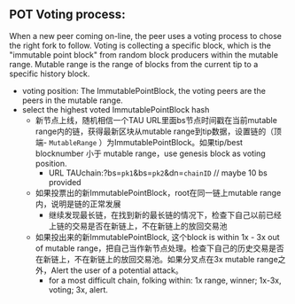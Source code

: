 ## POT Voting process: 
When a new peer coming on-line, the peer uses a voting process to chose the right fork to follow. Voting is collecting a specific block, which is the "immutable point block" from random block producers within the mutable range. Mutable range is the range of blocks from the current tip to a specific history block. 
   - voting position: The ImmutablePointBlock, the voting peers are the peers in the mutable range.
   - select the highest voted ImmutablePointBlock hash
      - 新节点上线，随机相信一个TAU URL里面bs节点时间戳在当前mutable range内的链，获得最新区块从mutable range到tip数据，设置链的（顶端- `MutableRange` ）为ImmutablePointBlock。如果tip/best blocknumber 小于 mutable range，use genesis block as voting position. 
        - URL TAUchain:?bs=`pk1`&bs=`pk2`&dn=`chainID`  // maybe 10 bs provided
      - 如果投票出的新ImmutablePointBlock，root在同一链上mutable range内，说明是链的正常发展
        - 继续发现最长链，在找到新的最长链的情况下，检查下自己以前已经上链的交易是否在新链上，不在新链上的放回交易池
      - 如果投出来的新ImmutablePointBlock, 这个block is within 1x - 3x out of mutable range，把自己当作新节点处理。检查下自己的历史交易是否在新链上，不在新链上的放回交易池。如果分叉点在3x mutable range之外，Alert the user of a potential attack。  
        - for a most difficult chain, folking within: 1x range, winner; 1x-3x, voting; 3x, alert.
